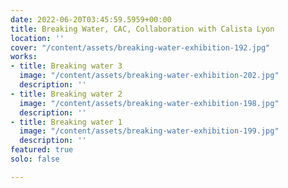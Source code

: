 ```yaml
---
date: 2022-06-20T03:45:59.5959+00:00
title: Breaking Water, CAC, Collaboration with Calista Lyon
location: ''
cover: "/content/assets/breaking-water-exhibition-192.jpg"
works:
- title: Breaking water 3
  image: "/content/assets/breaking-water-exhibition-202.jpg"
  description: ''
- title: Breaking water 2
  image: "/content/assets/breaking-water-exhibition-198.jpg"
  description: ''
- title: Breaking water 1
  image: "/content/assets/breaking-water-exhibition-199.jpg"
  description: ''
featured: true
solo: false

---
```

